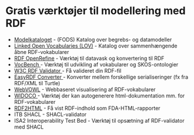 # Gratis værktøjer til modellering med RDF


  <ul>
	<li><a href="https://data.gov.dk/catalogue/models/">Modelkataloget</a> - (FODS) Katalog over begrebs- og datamodeller </li>   
	<li><a href="http://lov.okfn.org/dataset/lov/">Linked Open Vocabularies (LOV)</a> - Katalog over sammenhængende åbne RDF-vokabularer </li> 
  	<li><a href="http://openrefine.org/">RDF OpenRefine</a> -  Værktøj til datavask og konvertering til RDF </li> 
 	<li><a href="http://vocbench.uniroma2.it/">VocBench </a> - Værktøj til udvikling af vokabularer og SKOS-ontologier</li> 
  	<li><a href="https://www.w3.org/RDF/Validator/">W3C RDF Validator </a> - Få valideret din RDF-fil</li> 
 	<li><a href="http://www.easyrdf.org/converter">EasyRDF Converter </a> - Konverter mellem forskellige serialiseringer (fx fra RDF/XML til Turtle)</li> 
	<li><a href="http://vowl.visualdataweb.org/webvowl.html">WebVOWL</a> -  Webbaseret visualisering af RDF-vokabularer</li> 
	<li><a href="https://github.com/dgarijo/Widoco">WIDOCO </a> - Værktøj der kan autogenerere html-dokumentation mm. for RDF-vokabularer </li> 
 	<li><a href="https://data.gov.dk/rdf2html">RDF2HTML</a> -  Få vist RDF-indhold som FDA-HTML-rapporter </li>  
	<li><a href="https://www.itb.ec.europa.eu/shacl/shacl/upload"></a>ITB SHACL - SHACL-validator </li>  
	<li><a href="https://www.itb.ec.europa.eu/docs/guides/latest/validatingRDF/index.html"></a>ISA2 Interoperability Test Bed - Værktøj til opsætning af RDF-validator med SHACL</li>   
  </ul>
  



